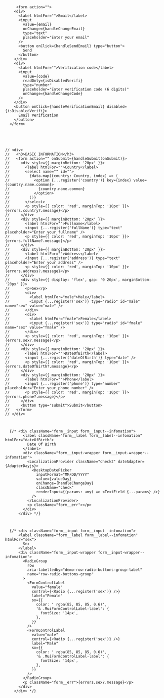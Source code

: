          <form action="">
        <div>
          <label htmlFor="">Email</label>
          <input
            value={email}
            onChange={handleChangeEmail}
            type="text"
            placeholder="Enter your email"
          />
          <button onClick={handleSendEmail} type="button">
            Send
          </button>
        </div>
        <div>
          <label htmlFor="">Verification code</label>
          <input
            value={code}
            readOnly={isDisabledVerifi}
            type="number"
            placeholder="Enter verification code (6 digits)"
            onChange={handleChangeCode}
          />
        </div>
        <button onClick={handleVerificationEmail} disabled={isDisabledVerifi}>
          Email Verification
        </button>
      </form>





    // <div>
    //   <h3>BASIC INFORMATION</h3>
    //   <form action="" onSubmit={handleSubmit(onSubmit)}>
    //     <div style={{ marginBottom: '20px' }}>
    //       <label htmlFor="">Country</label>
    //       <select name="" id="">
    //         {data.map((country: Country, index) => (
    //           <option {...register('country')} key={index} value={country.name.common}>
    //             {country.name.common}
    //           </option>
    //         ))}
    //       </select>
    //       <p style={{ color: 'red', marginTop: '10px' }}>{errors.country?.message}</p>
    //     </div>
    //     <div style={{ marginBottom: '20px' }}>
    //       <label htmlFor="">Fullname</label>
    //       <input {...register('fullName')} type="text" placeholder="Enter your fullname" />
    //       <p style={{ color: 'red', marginTop: '10px' }}>{errors.fullName?.message}</p>
    //     </div>
    //     <div style={{ marginBottom: '20px' }}>
    //       <label htmlFor="">Address</label>
    //       <input {...register('address')} type="text" placeholder="Enter your address" />
    //       <p style={{ color: 'red', marginTop: '10px' }}>{errors.address?.message}</p>
    //     </div>
    //     <div style={{ display: 'flex', gap: '0 20px', marginBottom: '20px' }}>
    //       <p>Sex</p>
    //       <div>
    //         <label htmlFor="male">Male</label>
    //         <input {...register('sex')} type="radio" id="male" name="sex" value="male" />
    //       </div>
    //       <div>
    //         <label htmlFor="fmale">Female</label>
    //         <input {...register('sex')} type="radio" id="fmale" name="sex" value="fmale" />
    //       </div>
    //       <p style={{ color: 'red', marginTop: '10px' }}>{errors.sex?.message}</p>
    //     </div>
    //     <div style={{ marginBottom: '20px' }}>
    //       <label htmlFor="">DateOfBirth</label>
    //       <input {...register('dateOfBirth')} type="date" />
    //       <p style={{ color: 'red', marginTop: '10px' }}>{errors.dateOfBirth?.message}</p>
    //     </div>
    //     <div style={{ marginBottom: '20px' }}>
    //       <label htmlFor="">Phone</label>
    //       <input {...register('phone')} type="number" placeholder="Enter your phone number" />
    //       <p style={{ color: 'red', marginTop: '10px' }}>{errors.phone?.message}</p>
    //     </div>
    //     <button type="submit">Submit</button>
    //   </form>
    // </div>



      {/* <div className="form__input form__input--infomation">
            <label className="form__label form__label--infomation" htmlFor="dateOfBirth">
              Date Of Birth
            </label>
            <div className="form__input-wrapper form__input-wrapper--infomation">
              <LocalizationProvider className="check2" dateAdapter={AdapterDayjs}>
                <DesktopDatePicker
                  inputFormat="MM/DD/YYYY"
                  value={valueDay}
                  onChange={handleChangeDay}
                  className="check"
                  renderInput={(params: any) => <TextField {...params} />}
                />
              </LocalizationProvider>
              <p className="form__err"></p>
            </div>
          </div> */}



      {/* <div className="form__input form__input--infomation">
          <label className="form__label form__label--infomation" htmlFor="sex">
            Sex
          </label>
          <div className="form__input-wrapper form__input-wrapper--infomation">
            <RadioGroup
              row
              aria-labelledby="demo-row-radio-buttons-group-label"
              name="row-radio-buttons-group"
            >
              <FormControlLabel
                value="female"
                control={<Radio {...register('sex')} />}
                label="Female"
                sx={{
                  color: ' rgba(85, 85, 85, 0.6)',
                  '& .MuiFormControlLabel-label': {
                    fontSize: '14px',
                  },
                }}
              />
              <FormControlLabel
                value="male"
                control={<Radio {...register('sex')} />}
                label="Male"
                sx={{
                  color: ' rgba(85, 85, 85, 0.6)',
                  '& .MuiFormControlLabel-label': {
                    fontSize: '14px',
                  },
                }}
              />
            </RadioGroup>
            <p className="form__err">{errors.sex?.message}</p>
          </div>
        </div> */}
